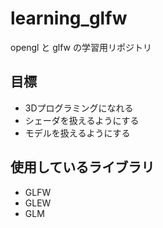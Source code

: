 # learning_glfw

opengl と glfw の学習用リポジトリ

## 目標

+ 3Dプログラミングになれる
+ シェーダを扱えるようにする
+ モデルを扱えるようにする

## 使用しているライブラリ

+ GLFW
+ GLEW
+ GLM
